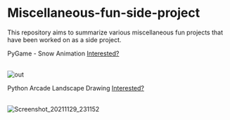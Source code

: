 # Miscellaneous-fun-side-project
This repository aims to summarize various miscellaneous fun projects that have been worked on as a side project.
<summary> PyGame - Snow Animation <a href = "https://github.com/felixfilipi/Miscellaneous-fun-side-project/blob/master/pygame/snow_animation.py"> Interested?</a> </summary> <br>

 ![out](https://user-images.githubusercontent.com/65327805/141414724-bd672b07-2d1a-4369-9ebf-774db2e5606c.gif)  
 
<summary> Python Arcade Landscape Drawing <a href = "https://github.com/felixfilipi/Miscellaneous-fun-side-project/blob/master/arcade/Py_Draw.py"> Interested? </a></summary> <br>

 
![Screenshot_20211129_231152](https://user-images.githubusercontent.com/65327805/144714663-43d390ca-b15e-41f3-9ba7-52659656682e.png)

